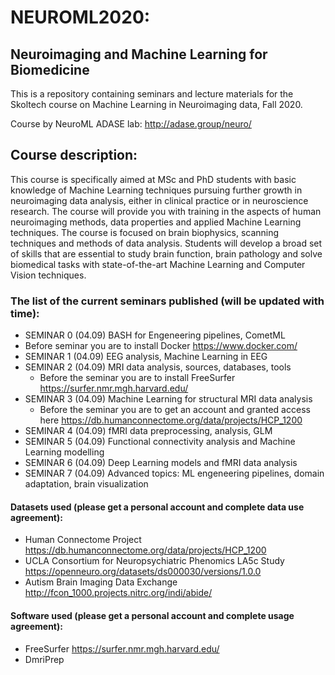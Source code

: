 # NEUROML2020:
## Neuroimaging and Machine Learning for Biomedicine
This is a repository containing seminars and lecture materials for the Skoltech course on Machine Learning in Neuroimaging data, Fall 2020.

Course by NeuroML ADASE lab: http://adase.group/neuro/ 

## Course description:
This course is specifically aimed at MSc and PhD students with basic knowledge of Machine Learning techniques pursuing further growth in neuroimaging data analysis, either in clinical practice or in neuroscience research. The course will provide you with training in the aspects of human neuroimaging methods, data properties and applied Machine Learning techniques. The course is focused on brain biophysics, scanning techniques and methods of data analysis. Students will develop a broad set of skills that are essential to study brain function, brain pathology and solve biomedical tasks with state-of-the-art Machine Learning and Computer Vision techniques.​


### The list of the current seminars published (will be updated with time):
* SEMINAR 0 (04.09) BASH for Engeneering pipelines, CometML
 * Before seminar you are to install Docker https://www.docker.com/
* SEMINAR 1 (04.09) EEG analysis, Machine Learning in EEG
* SEMINAR 2 (04.09) MRI data analysis, sources, databases, tools 
  * Before the seminar you are to install FreeSurfer https://surfer.nmr.mgh.harvard.edu/
* SEMINAR 3 (04.09) Machine Learning for structural MRI data analysis
  * Before the seminar you are to get an account and granted access here https://db.humanconnectome.org/data/projects/HCP_1200
* SEMINAR 4 (04.09) fMRI data preprocessing, analysis, GLM
* SEMINAR 5 (04.09) Functional connectivity analysis and Machine Learning modelling
* SEMINAR 6 (04.09) Deep Learning models and fMRI data analysis
* SEMINAR 7 (04.09) Advanced topics: ML engeneering pipelines, domain adaptation, brain visualization 

#### Datasets used (please get a personal account and complete data use agreement):
* Human Connectome Project https://db.humanconnectome.org/data/projects/HCP_1200
* UCLA Consortium for Neuropsychiatric Phenomics LA5c Study https://openneuro.org/datasets/ds000030/versions/1.0.0
* Autism Brain Imaging Data Exchange http://fcon_1000.projects.nitrc.org/indi/abide/

#### Software used (please get a personal account and complete usage agreement):
* FreeSurfer https://surfer.nmr.mgh.harvard.edu/
* DmriPrep
